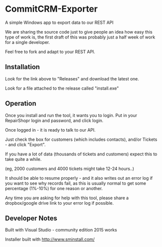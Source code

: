 # CommitCRM-Exporter
A simple Windows app to export data to our REST API

We are sharing the source code just to give people an idea how easy this type of work is, the first draft of this was probably just a half week of work for a single developer.

Feel free to fork and adapt to your REST API.

## Installation

Look for the link above to "Releases" and download the latest one.

Look for a file attached to the release called "install.exe"

## Operation

Once you install and run the tool, it wants you to login. Put in your RepairShopr login and password, and click login. 

Once logged in - it is ready to talk to our API.

Just check the box for customers (which includes contacts), and/or Tickets - and click "Export".

If you have a lot of data (thousands of tickets and customers) expect this to take quite a while.

(eg, 2000 customers and 4000 tickets might take 12-24 hours..)

It should be able to resume properly - and it also writes out an error log if you want to see why records fail, as this is usually normal to get some percentage (1%-10%) for one reason or another.

Any time you are asking for help with this tool, please share a dropbox/google drive link to your error log if possible.

## Developer Notes

Built with Visual Studio - community edition 2015 works

Installer built with http://www.sminstall.com/
